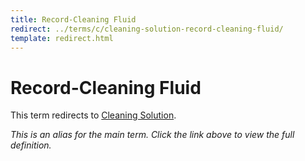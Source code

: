 ```yaml
---
title: Record-Cleaning Fluid
redirect: ../terms/c/cleaning-solution-record-cleaning-fluid/
template: redirect.html
---
```


# Record-Cleaning Fluid

This term redirects to [Cleaning Solution](../terms/c/cleaning-solution-record-cleaning-fluid/).

*This is an alias for the main term. Click the link above to view the full definition.*
